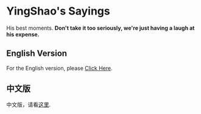 # YingShao's Sayings

His best moments. **Don't take it too seriously, we're just having a laugh at his expense.**

## English Version

For the English version, please [Click Here](https://github.com/first-storm/yingshao-sayings/blob/main/en-us.md).

## 中文版

中文版，请看[这里](https://github.com/first-storm/yingshao-sayings/blob/main/zh-cn.md).
